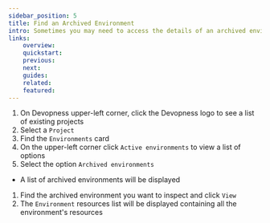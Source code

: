 ```yaml
---
sidebar_position: 5
title: Find an Archived Environment
intro: Sometimes you may need to access the details of an archived environment or see a list of environments in a project that have been archived. You can access details of all archived environments in a project owned by you.
links:
    overview:
    quickstart:
    previous:
    next:
    guides:
    related:
    featured:
---
```


1. On Devopness upper-left corner, click the Devopness logo to see a list of existing projects
1. Select a `Project`
1. Find the `Environments` card
1. On the upper-left corner click `Active environments` to view a list of options
1. Select the option `Archived environments`
  - A list of archived environments will be displayed
1. Find the archived environment you want to inspect and click `View`
1. The `Environment` resources list will be displayed containing all the environment's resources

